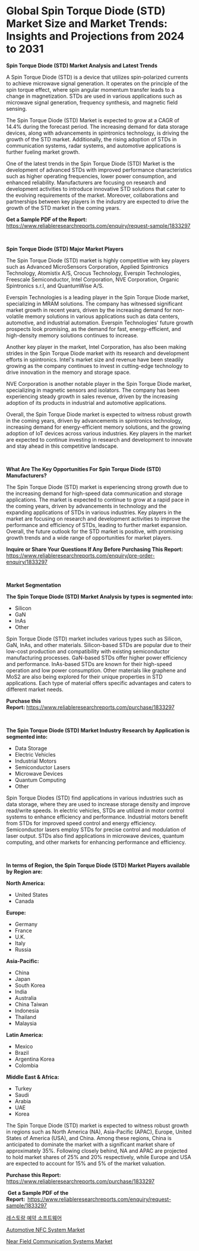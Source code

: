 <p><h1>Global Spin Torque Diode (STD) Market Size and Market Trends: Insights and Projections from 2024 to 2031</h1></p><p><strong>Spin Torque Diode (STD) Market Analysis and Latest Trends</strong></p>
<p><p>A Spin Torque Diode (STD) is a device that utilizes spin-polarized currents to achieve microwave signal generation. It operates on the principle of the spin torque effect, where spin angular momentum transfer leads to a change in magnetization. STDs are used in various applications such as microwave signal generation, frequency synthesis, and magnetic field sensing.</p><p>The Spin Torque Diode (STD) Market is expected to grow at a CAGR of 14.4% during the forecast period. The increasing demand for data storage devices, along with advancements in spintronics technology, is driving the growth of the STD market. Additionally, the rising adoption of STDs in communication systems, radar systems, and automotive applications is further fueling market growth.</p><p>One of the latest trends in the Spin Torque Diode (STD) Market is the development of advanced STDs with improved performance characteristics such as higher operating frequencies, lower power consumption, and enhanced reliability. Manufacturers are focusing on research and development activities to introduce innovative STD solutions that cater to the evolving requirements of the market. Moreover, collaborations and partnerships between key players in the industry are expected to drive the growth of the STD market in the coming years.</p></p>
<p><strong>Get a Sample PDF of the Report:&nbsp;</strong> <a href="https://www.reliableresearchreports.com/enquiry/request-sample/1833297">https://www.reliableresearchreports.com/enquiry/request-sample/1833297</a></p>
<p>&nbsp;</p>
<p><strong>Spin Torque Diode (STD) Major Market Players</strong></p>
<p><p>The Spin Torque Diode (STD) market is highly competitive with key players such as Advanced MicroSensors Corporation, Applied Spintronics Technology, Atomistix A/S, Crocus Technology, Everspin Technologies, Freescale Semiconductor, Intel Corporation, NVE Corporation, Organic Spintronics s.r.l, and QuantumWise A/S. </p><p>Everspin Technologies is a leading player in the Spin Torque Diode market, specializing in MRAM solutions. The company has witnessed significant market growth in recent years, driven by the increasing demand for non-volatile memory solutions in various applications such as data centers, automotive, and industrial automation. Everspin Technologies' future growth prospects look promising, as the demand for fast, energy-efficient, and high-density memory solutions continues to increase.</p><p>Another key player in the market, Intel Corporation, has also been making strides in the Spin Torque Diode market with its research and development efforts in spintronics. Intel's market size and revenue have been steadily growing as the company continues to invest in cutting-edge technology to drive innovation in the memory and storage space.</p><p>NVE Corporation is another notable player in the Spin Torque Diode market, specializing in magnetic sensors and isolators. The company has been experiencing steady growth in sales revenue, driven by the increasing adoption of its products in industrial and automotive applications.</p><p>Overall, the Spin Torque Diode market is expected to witness robust growth in the coming years, driven by advancements in spintronics technology, increasing demand for energy-efficient memory solutions, and the growing adoption of IoT devices across various industries. Key players in the market are expected to continue investing in research and development to innovate and stay ahead in this competitive landscape.</p></p>
<p>&nbsp;</p>
<p><strong>What Are The Key Opportunities For Spin Torque Diode (STD) Manufacturers?</strong></p>
<p><p>The Spin Torque Diode (STD) market is experiencing strong growth due to the increasing demand for high-speed data communication and storage applications. The market is expected to continue to grow at a rapid pace in the coming years, driven by advancements in technology and the expanding applications of STDs in various industries. Key players in the market are focusing on research and development activities to improve the performance and efficiency of STDs, leading to further market expansion. Overall, the future outlook for the STD market is positive, with promising growth trends and a wide range of opportunities for market players.</p></p>
<p><strong>Inquire or Share Your Questions If Any Before Purchasing This Report:</strong> <a href="https://www.reliableresearchreports.com/enquiry/pre-order-enquiry/1833297">https://www.reliableresearchreports.com/enquiry/pre-order-enquiry/1833297</a></p>
<p>&nbsp;</p>
<p><strong>Market Segmentation</strong></p>
<p><strong>The Spin Torque Diode (STD) Market Analysis by types is segmented into:</strong></p>
<p><ul><li>Silicon</li><li>GaN</li><li>InAs</li><li>Other</li></ul></p>
<p><p>Spin Torque Diode (STD) market includes various types such as Silicon, GaN, InAs, and other materials. Silicon-based STDs are popular due to their low-cost production and compatibility with existing semiconductor manufacturing processes. GaN-based STDs offer higher power efficiency and performance. InAs-based STDs are known for their high-speed operation and low power consumption. Other materials like graphene and MoS2 are also being explored for their unique properties in STD applications. Each type of material offers specific advantages and caters to different market needs.</p></p>
<p><strong>Purchase this Report:&nbsp;</strong><a href="https://www.reliableresearchreports.com/purchase/1833297">https://www.reliableresearchreports.com/purchase/1833297</a></p>
<p>&nbsp;</p>
<p><strong>The Spin Torque Diode (STD) Market Industry Research by Application is segmented into:</strong></p>
<p><ul><li>Data Storage</li><li>Electric Vehicles</li><li>Industrial Motors</li><li>Semiconductor Lasers</li><li>Microwave Devices</li><li>Quantum Computing</li><li>Other</li></ul></p>
<p><p>Spin Torque Diodes (STD) find applications in various industries such as data storage, where they are used to increase storage density and improve read/write speeds. In electric vehicles, STDs are utilized in motor control systems to enhance efficiency and performance. Industrial motors benefit from STDs for improved speed control and energy efficiency. Semiconductor lasers employ STDs for precise control and modulation of laser output. STDs also find applications in microwave devices, quantum computing, and other markets for enhancing performance and efficiency.</p></p>
<p>&nbsp;</p>
<p><strong>In terms of Region, the Spin Torque Diode (STD) Market Players available by Region are:</strong></p>
<p>
    <p> <strong> North America: </strong>
        <ul>
            <li>United States</li>
            <li>Canada</li>
        </ul>
        </p> 
    <p> <strong> Europe: </strong>
        <ul>
            <li>Germany</li>
            <li>France</li>
            <li>U.K.</li>
            <li>Italy</li>
            <li>Russia</li>
        </ul>
        </p> 
    <p> <strong> Asia-Pacific: </strong>
        <ul>
            <li>China</li>
            <li>Japan</li>
            <li>South Korea</li>
            <li>India</li>
            <li>Australia</li>
            <li>China Taiwan</li>
            <li>Indonesia</li>
            <li>Thailand</li>
            <li>Malaysia</li>
        </ul>
        </p> 
    <p> <strong> Latin America: </strong>
        <ul>
            <li>Mexico</li>
            <li>Brazil</li>
            <li>Argentina Korea</li>
            <li>Colombia</li>
        </ul>
        </p> 
    <p> <strong> Middle East & Africa: </strong>
        <ul>
            <li>Turkey</li>
            <li>Saudi</li>
            <li>Arabia</li>
            <li>UAE</li>
            <li>Korea</li>
        </ul>
    </p>
    </p>
<p><p>The Spin Torque Diode (STD) market is expected to witness robust growth in regions such as North America (NA), Asia-Pacific (APAC), Europe, United States of America (USA), and China. Among these regions, China is anticipated to dominate the market with a significant market share of approximately 35%. Following closely behind, NA and APAC are projected to hold market shares of 25% and 20% respectively, while Europe and USA are expected to account for 15% and 5% of the market valuation.</p></p>
<p><strong>Purchase this Report: </strong><a href="https://www.reliableresearchreports.com/purchase/1833297">https://www.reliableresearchreports.com/purchase/1833297</a></p>
<p>&nbsp;<strong>Get a Sample PDF of the Report:&nbsp;&nbsp;</strong><a href="https://www.reliableresearchreports.com/enquiry/request-sample/1833297">https://www.reliableresearchreports.com/enquiry/request-sample/1833297</a></p>
<p><strong></strong></p>
<p><p><a href="https://github.com/LanceOlsotn8978/Market-Research-Report-List-1/blob/main/473027712510.md">레스토랑 예약 소프트웨어</a></p><p><a href="https://github.com/nicoletavirag/Market-Research-Report-List-2/blob/main/automotive-nfc-system-market.md">Automotive NFC System Market</a></p><p><a href="https://github.com/redneck06/Market-Research-Report-List-2/blob/main/near-field-communication-systems-market.md">Near Field Communication Systems Market</a></p></p>